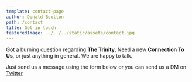 ```yaml
---
template: contact-page
author: Donald Boulton
path: /contact
title: Get in touch
featuredImage: ../../../static/assets/contact.jpg
---
```


Got a burning question regarding **The Trinity**, Need a new **Connection To Us**, or just anything in general. We are happy to talk.

Just send us a message using the form below or you can send us a DM on [Twitter](hhttps://twitter.com/DonaldWBoulton)

<WavyHr />